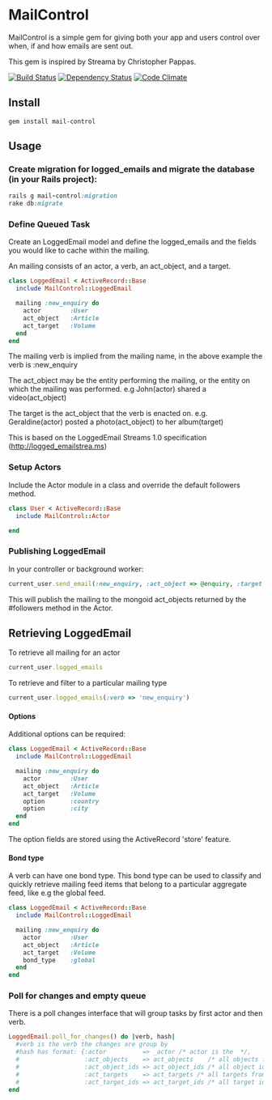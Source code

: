 # MailControl

MailControl is a simple gem for giving both your app and users control over when, if and how emails are sent out.

This gem is inspired by Streama by Christopher Pappas.

[![Build Status](https://secure.travis-ci.org/digitalplaywright/mail-control.png)](http://travis-ci.org/digitalplaywright/mail-control) [![Dependency Status](https://gemnasium.com/digitalplaywright/mail-control.png)](https://gemnasium.com/digitalplaywright/mail-control) [![Code Climate](https://codeclimate.com/github/digitalplaywright/mail-control.png)](https://codeclimate.com/github/digitalplaywright/mail-control)


## Install

    gem install mail-control

## Usage

### Create migration for logged_emails and migrate the database (in your Rails project):

```ruby
rails g mail-control:migration
rake db:migrate
```

### Define Queued Task

Create an LoggedEmail model and define the logged_emails and the fields you would like to cache within the mailing.

An mailing consists of an actor, a verb, an act_object, and a target.

``` ruby
class LoggedEmail < ActiveRecord::Base
  include MailControl::LoggedEmail

  mailing :new_enquiry do
    actor        :User
    act_object   :Article
    act_target   :Volume
  end
end
```

The mailing verb is implied from the mailing name, in the above example the verb is :new_enquiry

The act_object may be the entity performing the mailing, or the entity on which the mailing was performed.
e.g John(actor) shared a video(act_object)

The target is the act_object that the verb is enacted on.
e.g. Geraldine(actor) posted a photo(act_object) to her album(target)

This is based on the LoggedEmail Streams 1.0 specification (http://logged_emailstrea.ms)

### Setup Actors

Include the Actor module in a class and override the default followers method.

``` ruby
class User < ActiveRecord::Base
  include MailControl::Actor

end
```



### Publishing LoggedEmail

In your controller or background worker:

``` ruby
current_user.send_email(:new_enquiry, :act_object => @enquiry, :target => @listing)
```
  
This will publish the mailing to the mongoid act_objects returned by the #followers method in the Actor.


## Retrieving LoggedEmail

To retrieve all mailing for an actor

``` ruby
current_user.logged_emails
```
  
To retrieve and filter to a particular mailing type

``` ruby
current_user.logged_emails(:verb => 'new_enquiry')
```

#### Options

Additional options can be required:

``` ruby
class LoggedEmail < ActiveRecord::Base
  include MailControl::LoggedEmail

  mailing :new_enquiry do
    actor        :User
    act_object   :Article
    act_target   :Volume
    option       :country
    option       :city
  end
end
```

The option fields are stored using the ActiveRecord 'store' feature.


#### Bond type

A verb can have one bond type. This bond type can be used to classify and quickly retrieve
mailing feed items that belong to a particular aggregate feed, like e.g the global feed.

``` ruby
class LoggedEmail < ActiveRecord::Base
  include MailControl::LoggedEmail

  mailing :new_enquiry do
    actor        :User
    act_object   :Article
    act_target   :Volume
    bond_type    :global
  end
end
```

### Poll for changes and empty queue

There is a poll changes interface that will group tasks by first actor and then verb. 

```ruby
LoggedEmail.poll_for_changes() do |verb, hash|
  #verb is the verb the changes are group by
  #hash has format: {:actor          => _actor /* actor is the  */, 
  #                  :act_objects    => act_objects    /* all objects from matching tasks */, 
  #                  :act_object_ids => act_object_ids /* all object ids from matching tasks */,
  #                  :act_targets    => act_targets /* all targets from  matching tasks */ , 
  #                  :act_target_ids => act_target_ids /* all target ids from matching tasks}
end
```




